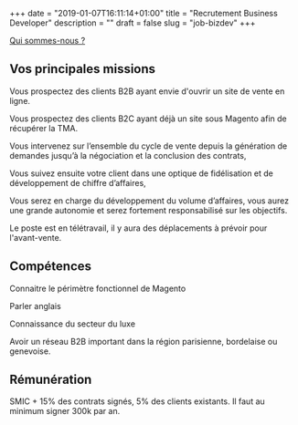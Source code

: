+++
date = "2019-01-07T16:11:14+01:00"
title = "Recrutement Business Developer"
description = ""
draft = false
slug = "job-bizdev"
+++

[Qui sommes-nous ?](/qui-sommes-nous/)

## Vos principales missions

Vous prospectez des clients B2B ayant envie d'ouvrir un site de vente en ligne. 

Vous prospectez des clients B2C ayant déjà un site sous Magento afin de récupérer la TMA. 

Vous intervenez sur l’ensemble du cycle de vente depuis la génération de demandes jusqu’à la négociation et la conclusion des contrats, 

Vous suivez ensuite votre client dans une optique de fidélisation et de développement de chiffre d’affaires, 

Vous serez en charge du développement du volume d’affaires, vous aurez une grande autonomie et serez fortement responsabilisé sur les objectifs. 

Le poste est en télétravail, il y aura des déplacements à prévoir pour l'avant-vente.

## Compétences

Connaitre le périmètre fonctionnel de Magento

Parler anglais

Connaissance du secteur du luxe

Avoir un réseau B2B important dans la région parisienne, bordelaise ou genevoise.

## Rémunération

SMIC + 15% des contrats signés, 5% des clients existants. Il faut au minimum signer 300k par an.